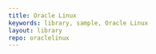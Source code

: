 ```yaml
---
title: Oracle Linux
keywords: library, sample, Oracle Linux
layout: library
repo: oraclelinux
---
```

